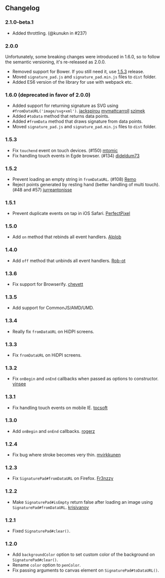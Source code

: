 ## Changelog
### 2.1.0-beta.1
*   Added throttling. (@kunukn in #237)

### 2.0.0
Unfortunately, some breaking changes were introduced in 1.6.0, so to follow the semantic versioning, it's re-released as 2.0.0.
*   Removed support for Bower. If you still need it, use [1.5.3](https://github.com/szimek/signature_pad/releases/tag/v1.5.3) release.
*   Moved `signature_pad.js` and `signature_pad.min.js` files to `dist` folder.
*   Added ES6 version of the library for use with webpack etc.

### 1.6.0 (deprecated in favor of 2.0.0)
*   Added support for returning signature as SVG using `#fromDataURL('image/svg+xml')`. [jackspirou](https://github.com/jackspirou) [mymattcarroll](https://github.com/mymattcarroll) [szimek](https://github.com/szimek)
*   Added `#toData` method that returns data points.
*   Added `#fromData` method that draws signature from data points.
*   Moved `signature_pad.js` and `signature_pad.min.js` files to `dist` folder.

### 1.5.3
*   Fix `touchend` event on touch devices. (#150) [mtomic](https://github.com/mtomic)
*   Fix handling touch events in Egde browser. (#134) [dideldum73](https://github.com/dideldum73)

### 1.5.2
*   Prevent loading an empty string in `fromDataURL`. (#108) [Remo](https://github.com/Remo)
*   Reject points generated by resting hand (better handling of multi touch). (#48 and #57) [jurreantonisse](https://github.com/jurreantonisse)

### 1.5.1
*   Prevent duplicate events on tap in iOS Safari. [PerfectPixel](https://github.com/PerfectPixel)

### 1.5.0
*   Add `on` method that rebinds all event handlers. [Alplob](https://github.com/Alplob)

### 1.4.0
*   Add `off` method that unbinds all event handlers. [Rob-ot](https://github.com/Rob-ot)

### 1.3.6
*   Fix support for Browserify. [chevett](https://github.com/chevett)

### 1.3.5
*   Add support for CommonJS/AMD/UMD.

### 1.3.4
*   Really fix `fromDataURL` on HiDPI screens.

### 1.3.3
*   Fix `fromDataURL` on HiDPI screens.

### 1.3.2
*   Fix `onBegin` and `onEnd` callbacks when passed as options to constructor. [yinsee](https://github.com/yinsee)

### 1.3.1
*   Fix handling touch events on mobile IE. [tocsoft](https://github.com/tocsoft)

### 1.3.0
*   Add `onBegin` and `onEnd` callbacks. [rogerz](https://github.com/rogerz)

### 1.2.4
*   Fix bug where stroke becomes very thin. [mvirkkunen](https://github.com/mvirkkunen)

### 1.2.3
*   Fix `SignaturePad#fromDataURL` on Firefox. [Fr3nzzy](https://github.com/Fr3nzzy)

### 1.2.2
*   Make `SignaturePad#isEmpty` return false after loading an image using `SignaturePad#fromDataURL`. [krisivanov](https://github.com/krisivanov)

### 1.2.1
*   Fixed `SignaturePad#clear()`.

### 1.2.0
*   Add `backgroundColor` option to set custom color of the background on `SignaturePad#clear()`.
*   Rename `color` option to `penColor`.
*   Fix passing arguments to canvas element on `SignaturePad#toDataURL()`.
